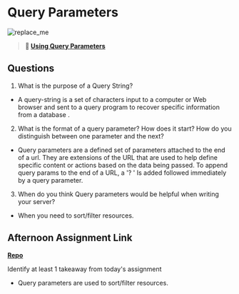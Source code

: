 # Query Parameters

![replace_me](https://codeworks.blob.core.windows.net/public/assets/img/illustrations/placeholder.svg)

> **📖 [Using Query Parameters](https://codeworksacademy.com/fs-student-guide/resources/wk5/01-Query-Parameters)**

## Questions

1. What is the purpose of a Query String?
- A query-string is a set of characters input to a computer or Web browser and sent to a query program to recover specific information from a database .

2. What is the format of a query parameter? How does it start? How do you distinguish between one parameter and the next?
- Query parameters are a defined set of parameters attached to the end of a url. They are extensions of the URL that are used to help define specific content or actions based on the data being passed. To append query params to the end of a URL, a '? ' Is added followed immediately by a query parameter.

3. When do you think Query parameters would be helpful when writing your server?
- When you need to sort/filter resources.

## Afternoon Assignment Link

**[Repo](https://github.com/Lumine3449/burgershack)**

Identify at least 1 takeaway from today's assignment
- Query parameters are used to sort/filter resources.